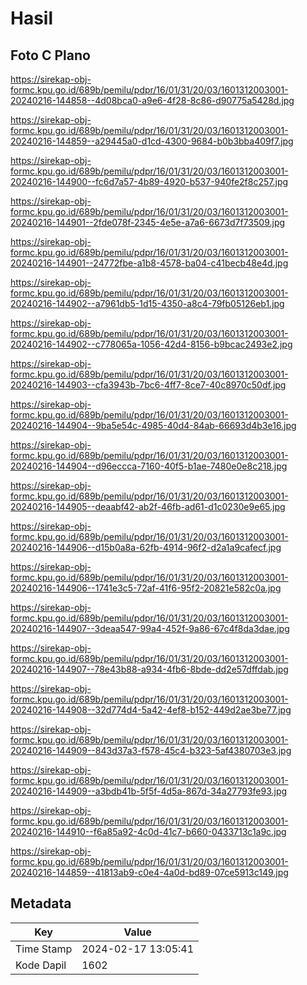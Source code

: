 # Hasil

## Foto C Plano

https://sirekap-obj-formc.kpu.go.id/689b/pemilu/pdpr/16/01/31/20/03/1601312003001-20240216-144858--4d08bca0-a9e6-4f28-8c86-d90775a5428d.jpg

https://sirekap-obj-formc.kpu.go.id/689b/pemilu/pdpr/16/01/31/20/03/1601312003001-20240216-144859--a29445a0-d1cd-4300-9684-b0b3bba409f7.jpg

https://sirekap-obj-formc.kpu.go.id/689b/pemilu/pdpr/16/01/31/20/03/1601312003001-20240216-144900--fc6d7a57-4b89-4920-b537-940fe2f8c257.jpg

https://sirekap-obj-formc.kpu.go.id/689b/pemilu/pdpr/16/01/31/20/03/1601312003001-20240216-144901--2fde078f-2345-4e5e-a7a6-6673d7f73509.jpg

https://sirekap-obj-formc.kpu.go.id/689b/pemilu/pdpr/16/01/31/20/03/1601312003001-20240216-144901--24772fbe-a1b8-4578-ba04-c41becb48e4d.jpg

https://sirekap-obj-formc.kpu.go.id/689b/pemilu/pdpr/16/01/31/20/03/1601312003001-20240216-144902--a7961db5-1d15-4350-a8c4-79fb05126eb1.jpg

https://sirekap-obj-formc.kpu.go.id/689b/pemilu/pdpr/16/01/31/20/03/1601312003001-20240216-144902--c778065a-1056-42d4-8156-b9bcac2493e2.jpg

https://sirekap-obj-formc.kpu.go.id/689b/pemilu/pdpr/16/01/31/20/03/1601312003001-20240216-144903--cfa3943b-7bc6-4ff7-8ce7-40c8970c50df.jpg

https://sirekap-obj-formc.kpu.go.id/689b/pemilu/pdpr/16/01/31/20/03/1601312003001-20240216-144904--9ba5e54c-4985-40d4-84ab-66693d4b3e16.jpg

https://sirekap-obj-formc.kpu.go.id/689b/pemilu/pdpr/16/01/31/20/03/1601312003001-20240216-144904--d96eccca-7160-40f5-b1ae-7480e0e8c218.jpg

https://sirekap-obj-formc.kpu.go.id/689b/pemilu/pdpr/16/01/31/20/03/1601312003001-20240216-144905--deaabf42-ab2f-46fb-ad61-d1c0230e9e65.jpg

https://sirekap-obj-formc.kpu.go.id/689b/pemilu/pdpr/16/01/31/20/03/1601312003001-20240216-144906--d15b0a8a-62fb-4914-96f2-d2a1a9cafecf.jpg

https://sirekap-obj-formc.kpu.go.id/689b/pemilu/pdpr/16/01/31/20/03/1601312003001-20240216-144906--1741e3c5-72af-41f6-95f2-20821e582c0a.jpg

https://sirekap-obj-formc.kpu.go.id/689b/pemilu/pdpr/16/01/31/20/03/1601312003001-20240216-144907--3deaa547-99a4-452f-9a86-67c4f8da3dae.jpg

https://sirekap-obj-formc.kpu.go.id/689b/pemilu/pdpr/16/01/31/20/03/1601312003001-20240216-144907--78e43b88-a934-4fb6-8bde-dd2e57dffdab.jpg

https://sirekap-obj-formc.kpu.go.id/689b/pemilu/pdpr/16/01/31/20/03/1601312003001-20240216-144908--32d774d4-5a42-4ef8-b152-449d2ae3be77.jpg

https://sirekap-obj-formc.kpu.go.id/689b/pemilu/pdpr/16/01/31/20/03/1601312003001-20240216-144909--843d37a3-f578-45c4-b323-5af4380703e3.jpg

https://sirekap-obj-formc.kpu.go.id/689b/pemilu/pdpr/16/01/31/20/03/1601312003001-20240216-144909--a3bdb41b-5f5f-4d5a-867d-34a27793fe93.jpg

https://sirekap-obj-formc.kpu.go.id/689b/pemilu/pdpr/16/01/31/20/03/1601312003001-20240216-144910--f6a85a92-4c0d-41c7-b660-0433713c1a9c.jpg

https://sirekap-obj-formc.kpu.go.id/689b/pemilu/pdpr/16/01/31/20/03/1601312003001-20240216-144859--41813ab9-c0e4-4a0d-bd89-07ce5913c149.jpg


## Metadata

| Key        | Value               |
| ---------- | ------------------- |
| Time Stamp | 2024-02-17 13:05:41 |
| Kode Dapil | 1602                |



